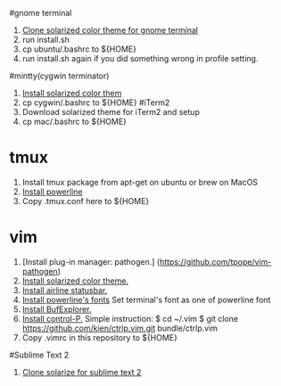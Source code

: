 #gnome terminal
1. [Clone solarized color theme for gnome terminal](https://github.com/CJKu/gnome-terminal-colors-solarized)
2. run install.sh
3. cp ubuntu/.bashrc to ${HOME}
4. run install.sh again if you did something wrong in profile setting.

#mintty(cygwin terminator)
1. [Install solarized color them](https://github.com/mavnn/mintty-colors-solarized)
2. cp cygwin/.bashrc to ${HOME}
#iTerm2
1. Download solarized theme for iTerm2 and setup
2. cp mac/.bashrc to ${HOME}

# tmux
1. Install tmux package from apt-get on ubuntu or brew on MacOS
2. [Install powerline](https://github.com/Lokaltog/powerline.git)
3. Copy .tmux.conf here to ${HOME}

# vim
1. [Install plug-in manager: pathogen.] (https://github.com/tpope/vim-pathogen)
2. [Install solarized color theme.](http://ethanschoonover.com/solarized/vim-colors-solarized)
3. [Install airline statusbar.](https://github.com/bling/vim-airline)
4. [Install powerline's fonts](https://github.com/Lokaltog/powerline-fonts) Set terminal's font as one of powerline font
6. [Install BufExplorer.](http://www.vim.org/scripts/script.php?script_id=42)
7. [Install control-P.](http://kien.github.io/ctrlp.vim/#installation)
   Simple instruction:
   $ cd ~/.vim
   $ git clone https://github.com/kien/ctrlp.vim.git bundle/ctrlp.vim
8. Copy .vimrc in this repository to ${HOME}

#Sublime Text 2
1. [Clone solarize for sublime text 2](https://github.com/SublimeColors/Solarized)
